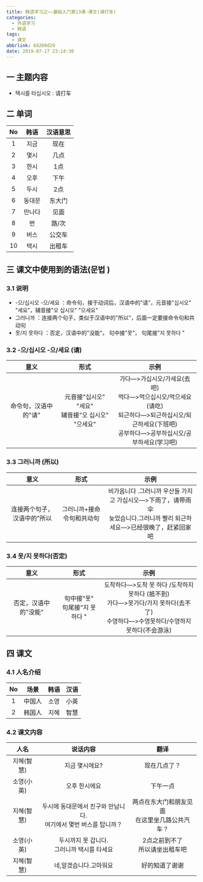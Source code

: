 ```yaml
---
title: 韩语学习之——基础入门第13课-课文(请打车)
categories:
  - 外语学习
  - 韩语
tags:
  - 课文
abbrlink: 69209d29
date: 2019-07-17 23:14:30
---
```


##   一 主题内容

* 택시를 타십시오 : 请打车

<!--more-->

## 二 单词

|  No  |  韩语  | 汉语意思 |
| :--: | :----: | :------: |
|  1   |  지금  |   现在   |
|  2   |  몇시  |   几点   |
|  3   |  한시  |   1点    |
|  4   |  오후  |   下午   |
|  5   |  두시  |   2点    |
|  6   | 동대문 |  东大门  |
|  7   | 만나다 |   见面   |
|  8   |   번   |  路/次   |
|  9   |  버스  |  公交车  |
|  10  |  택시  |  出租车  |

##  三 课文中使用到的语法(문법 )

### 3.1 说明

* -으/십시오   -으/세요 ：命令句，接于动词后，汉语中的"请"，元音接"십시오" "세요"，辅音接"오 십시오" "으세요"
* 그러니까  ：连接两个句子，类似于汉语中的"所以"，后面一定要接命令句和共动句
* 못/지 못하다 ：否定，汉语中的"没能"。 句中接"못"， 句尾接"지 못하다 "

### 3.2 -으/십시오   -으/세요 (请)

|         意义         |                           形式                           |                             示例                             |
| :------------------: | :------------------------------------------------------: | :----------------------------------------------------------: |
| 命令句，汉语中的"请" | 元音接"십시오" "세요"<br>辅音接"오 십시오" "으세요"<br/> | 가다—>가십시오/가세요(去吧)<br/>먹다—>먹으십시오/먹으세요(请吃)<br/>퇴근하다—>퇴근하십시오/퇴근하세요(下班吧)<br/>공부하다—>공부하십시오/공부하세요(学习吧)<br/> |

### 3.3 그러니까 (所以)

|            意义             |           形式            |                             示例                             |
| :-------------------------: | :-----------------------: | :----------------------------------------------------------: |
| 连接两个句子，汉语中的"所以 | 그러니까+接命令句和共动句 | 비가옵니다 .그러니까 우산들 가지고 가십시오—>下雨了，请带雨伞<br/>늦었습니다.그러니까 빨리 퇴근하세요—>已经很晚了，赶紧回家吧<br/> |

### 3.4 못/지 못하다(否定)

|         意义         |               形式               |                             示例                             |
| :------------------: | :------------------------------: | :----------------------------------------------------------: |
| 否定，汉语中的"没能" | 句中接"못"<br>句尾接"지 못하다 " | 도착하다—>도착 못 하다 /도착하지 못하다 (抵不到)<br/>가다—>못가다/가지 못하다(去不了)<br/>수영하다—>수영못하다/수영하지 못하다(不会游泳) |

## 四 课文

### 4.1 人名介绍

|  No  |  场景  | 韩语 | 汉语 |
| :--: | :----: | :--: | :--: |
|  1   | 中国人 | 소영 | 小英 |
|  2   | 韩国人 | 지혜 | 智慧 |

### 4.2 课文内容


|    人名    |                           说话内容                           |                       翻译                       |
| :--------: | :----------------------------------------------------------: | :----------------------------------------------: |
| 지혜(智慧) |                        지금 몇시에요?                        |                   现在几点了？                   |
| 소영(小英) |                        오후 한시에요                         |                     下午一点                     |
| 지혜(智慧) | 두시에 동대문에서 친구와 만납니다.<br>여기에서 몇번 버스를 탑니까？ | 两点在东大门和朋友见面<br>在这里坐几路公共汽车？ |
| 소영(小英) |        두시까지 못 갑니다.<br>그러니까 택시를 타세요         |        2点之前到不了<br>所以请坐出租车吧         |
| 지혜(智慧) |                    네,알겠습니다.고마워요                    |                  好的知道了谢谢                  |
